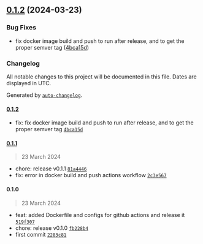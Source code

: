 

## [0.1.2](https://github.com/chof64/ansible/compare/0.1.1...0.1.2) (2024-03-23)


### Bug Fixes

* fix docker image build and push to run after release, and to get the proper semver tag ([4bca15d](https://github.com/chof64/ansible/commit/4bca15d76a7688d96bd56200b89c29a6eaa15924))

### Changelog

All notable changes to this project will be documented in this file. Dates are displayed in UTC.

Generated by [`auto-changelog`](https://github.com/CookPete/auto-changelog).

#### [0.1.2](https://github.com/chof64/ansible/compare/0.1.1...0.1.2)

- fix: fix docker image build and push to run after release, and to get the proper semver tag [`4bca15d`](https://github.com/chof64/ansible/commit/4bca15d76a7688d96bd56200b89c29a6eaa15924)

#### [0.1.1](https://github.com/chof64/ansible/compare/0.1.0...0.1.1)

> 23 March 2024

- chore: release v0.1.1 [`81a4446`](https://github.com/chof64/ansible/commit/81a44462e844e55054e005e9cbbe4e24b4b4aa3c)
- fix: error in docker build and push actions workflow [`2c3e567`](https://github.com/chof64/ansible/commit/2c3e567cecc06f28c424f63e1bafaf658dbb51f9)

#### 0.1.0

> 23 March 2024

- feat: added Dockerfile and configs for github actions and release it [`519f307`](https://github.com/chof64/ansible/commit/519f307f34343f3f5aa7956351fdd21f56afffe7)
- chore: release v0.1.0 [`fb228b4`](https://github.com/chof64/ansible/commit/fb228b48285399fde5da49a1c1b9a563a417355c)
- first commit [`2283c81`](https://github.com/chof64/ansible/commit/2283c81bf3a2643b29d7153ceb0d5e8221e9d73a)
